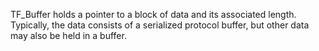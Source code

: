 TF_Buffer holds a pointer to a block of data and its associated length.
Typically, the data consists of a serialized protocol buffer, but other data may also be held in a buffer.
